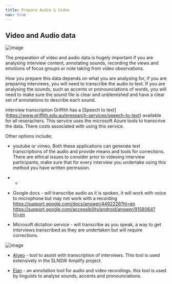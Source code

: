 ```yaml
---
title: Prepare Audio & Video
nav: true
---
```

## Video and Audio data 
![image](https://user-images.githubusercontent.com/42364968/169417549-371d6781-7efd-4f03-b2a3-49c30f46de34.png)


The preparation of video and audio data is hugely important if you are analysing interview content, annotating sounds, recording the views and emotions of focus groups or note taking from video observations. 
 
How you prepare this data depends on what you are analysing for, if you are preparing interviews, you will need to transcribe the audio to text. 
If you are analysing the sounds, such as accents or pronounciations of words, you will need to make sure the sound file is clear and unblemished and have a clear set of annotations to describe each sound. 

interview transcription
Griffith has a [Speech to text] (https://www.griffith.edu.au/eresearch-services/speech-to-text) available for all reserachers. This service uses the microsoft Azure tools to transcrive the data. There costs associated with using this service.

Other options include;
- youtube or vimeo, Both these applications can generate text transcriptions of the audio and provide means and tools for corrections. There are ethical issues to consider prior to videoing interview participants, make sure that for every interview you undertake using this method you have written permssion.
- - 
- Google docs  - will transcribe audio as it is spoken, it will work with voice to microphone but may not work with a recording https://support.google.com/docs/answer/4492226?hl=en https://support.google.com/accessibility/android/answer/9158064?hl=en
 
- Microsoft dictation service - will transcribe as you speak, a way to get interviews transcribed as they are undertaken but will require corrections. 
 
 ![image](https://user-images.githubusercontent.com/42364968/169206648-cfb1cb5c-2cec-46e5-8a55-9ddc48342c09.png)
- [Alveo](https://www.alveo.edu.au/) - tool to assist with transcription of interviews. This tool is used extensively in the SLNSW Amplify project.


- [Elan](https://archive.mpi.nl/tla/elan) - an annotation tool for audio and video recordings. this tool is used by linguists to analyse sounds, accents and pronounciations. 



